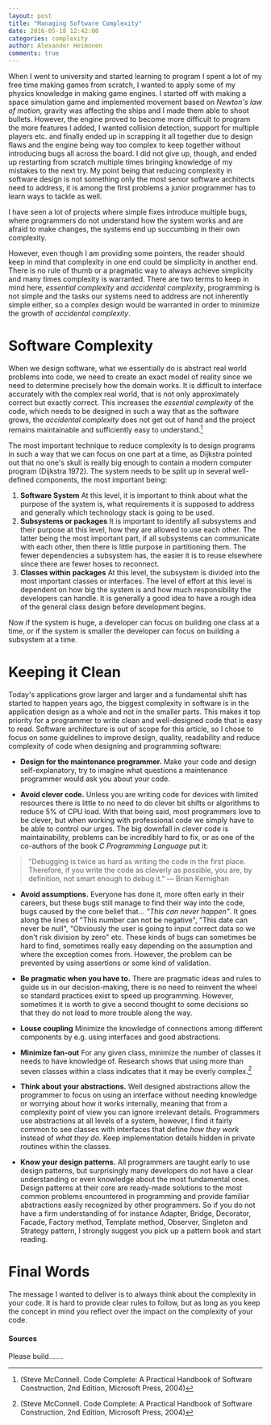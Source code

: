 ```yaml
---
layout: post
title: "Managing Software Complexity"
date: 2016-05-18 12:42:00
categories: complexity
author: Alexander Heimonen
comments: true
---
```

When I went to university and started learning to program I spent a lot of my free time making games from scratch, I wanted to apply some of my physics knowledge in making game engines. I started off with making a space simulation game and implemented movement based on *Newton's law of motion,* gravity was affecting the ships and I made them able to shoot bullets. However, the engine proved to become more difficult to program the more features I added, I wanted collision detection, support for multiple players etc. and finally ended up in scrapping it all together due to design flaws and the engine being way too complex to keep together without introducing bugs all across the board. I did not give up, though, and ended up restarting from scratch multiple times bringing knowledge of my mistakes to the next try. My point being that reducing complexity in software design is not something only the most senior software architects need to address, it is among the first problems a junior programmer has to learn ways to tackle as well. 

I have seen a lot of projects where simple fixes introduce multiple bugs, where programmers do not understand how the system works and are afraid to make changes, the systems end up succumbing in their own complexity. 

However, even though I am providing some pointers, the reader should keep in mind that complexity in one end could be simplicity in another end. There is no rule of thumb or a pragmatic way to always achieve simplicity and many times complexity is warranted. There are two terms to keep in mind here, *essential complexity* and *accidental complexity*, programming is not simple and the tasks our systems need to address are not inherently simple either, so a complex design would be warranted in order to minimize the growth of *accidental complexity*. 

# Software Complexity

When we design software, what we essentially do is abstract real world problems into code, we need to create an exact model of reality since we need to determine precisely how the domain works. It is difficult to interface accurately with the complex real world, that is not only approximately correct but exactly correct. This increases the *essential complexity* of the code, which needs to be designed in such a way that as the software grows, the *accidental complexity* does not get out of hand and the project remains maintainable and sufficiently easy to understand.[^1]

The most important technique to reduce complexity is to design programs in such a way that we can focus on one part at a time, as Dijkstra pointed out that no one's skull is really big enough to contain a modern computer program (Dijkstra 1972). The system needs to be split up in several well-defined components, the most important being:

1. **Software System**
At this level, it is important to think about what the purpose of the system is, what requirements it is supposed to address and generally which technology stack is going to be used.
2. **Subsystems or packages**
It is important to identify all subsystems and their purpose at this level, how they are allowed to use each other. The latter being the most important part, if all subsystems can communicate with each other, then there is little purpose in partitioning them. The fewer dependencies a subsystem has, the easier it is to reuse elsewhere since there are fewer hoses to reconnect.	
3. **Classes within packages**
At this level, the subsystem is divided into the most important classes or interfaces. The level of effort at this level is dependent on how big the system is and how much responsibility the developers can handle. It is generally a good idea to have a rough idea of the general class design before development begins.

Now if the system is huge, a developer can focus on building one class at a time, or if the system is smaller the developer can focus on building a subsystem at a time. 

# Keeping it Clean

Today's applications grow larger and larger and a fundamental shift has started to happen years ago, the biggest complexity in software is in the application design as a whole and not in the smaller parts. This makes it top priority for a programmer to write clean and well-designed code that is easy to read. Software architecture is out of scope for this article, so I chose to focus on some guidelines to improve design, quality, readability and reduce complexity of code when designing and programming software:

- **Design for the maintenance programmer.** 
Make your code and design self-explanatory, try to imagine what questions a maintenance programmer would ask you about your code. 

- **Avoid clever code.**
Unless you are writing code for devices with limited resources there is little to no need to do clever bit shifts or algorithms to reduce 5% of CPU load. With that being said, most programmers love to be clever, but when working with professional code we simply have to be able to control our urges. The big downfall in clever code is maintainability, problems can be incredibly hard to fix, or as one of the co-authors of the book *C Programming Language* put it: 

> "Debugging is twice as hard as writing the code in the first place. Therefore, if you write the code as cleverly as possible, you are, by definition, not smart enough to debug it." — Brian Kernighan﻿

- **Avoid assumptions.**
Everyone has done it, more often early in their careers, but these bugs still manage to find their way into the code, bugs caused by the core belief that... *"This can never happen"*. It goes along the lines of "This number can not be negative", "This date can never be null", "Obviously the user is going to input correct data so we don't risk division by zero" etc. These kinds of bugs can sometimes be hard to find, sometimes really easy depending on the assumption and where the exception comes from. However, the problem can be prevented by using assertions or some kind of validation.

- **Be pragmatic when you have to.**
There are pragmatic ideas and rules to guide us in our decision-making, there is no need to reinvent the wheel so standard practices exist to speed up programming. However, sometimes it is worth to give a second thought to some decisions so that they do not lead to more trouble along the way. 

- **Louse coupling**
Minimize the knowledge of connections among different components by e.g. using interfaces and good abstractions.

- **Minimize fan-out**
For any given class, minimize the number of classes it needs to have knowledge of. Research shows that using more than seven classes within a class indicates that it may be overly complex.[^1]

- **Think about your abstractions.**
Well designed abstractions allow the programmer to focus on using an interface without needing knowledge or worrying about how it works internally, meaning that from a complexity point of view you can ignore irrelevant details. Programmers use abstractions at all levels of a system, however, I find it fairly common to see classes with interfaces that define *how they work* instead of *what they do*. Keep implementation details hidden in private routines within the classes.

- **Know your design patterns.**
All programmers are taught early to use design patterns, but surprisingly many developers do not have a clear understanding or even knowledge about the most fundamental ones. Design patterns at their core are ready-made solutions to the most common problems encountered in programming and provide familiar abstractions easily recognized by other programmers. So if you do not have a firm understanding of for instance  Adapter, Bridge, Decorator, Facade, Factory method, Template method, Observer, Singleton and Strategy pattern, I strongly suggest you pick up a pattern book and start reading.

# Final Words

The message I wanted to deliver is to always think about the complexity in your code. It is hard to provide clear rules to follow, but as long as you keep the concept in mind you reflect over the impact on the complexity of your code. 

#### Sources

[^1]:(Steve McConnell. Code Complete: A Practical Handbook of Software Construction, 2nd Edition, Microsoft Press, 2004)

Please build.......
